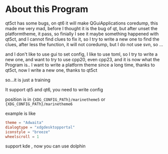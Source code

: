 # About this Program

qt5ct has some bugs, on qt6 it will make QGuiApplications coredump, this made me very mad, before I thought it is the bug of qt, but after unset the platformtheme, it pass, so finially I see it maybe something happened with qt5ct, and I cannot find clues to fix it, so I try to write a new one to find the clues, after less the function, it will not coredump, but I do not use svn, so ...

and I don't like to use gui to set config, I like to use toml, so I try to write a new one, and want to try to use cpp20, even cpp23, and it is now what the Program is.. I want to write a platform theme since a long time, thanks to qt5ct, now I write a new one, thanks to qt5ct

so...it is just a training

It support qt5 and qt6, you need to write config

position is in `{XDG_CONFIG_PATh}/marinetheme5` or `{XDG_CONFIG_PATh}/marinetheme6`

example is like

```toml
theme = "Adwaita"
dialogtype = "xdgdesktopportal"
iconstyle = "breeze"
wheelscroll = 1
```

support kde , now you can use dolphin
